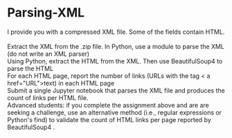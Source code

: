 # Parsing-XML
  I provide you with a compressed XML file. Some of the fields contain HTML. ​      
  Extract the XML from the .zip file. In Python, use a module to parse the XML (do not write an XML parser)​     
  Using Python, extract the HTML from the XML. Then use BeautifulSoup4 to parse the HTML      
  For each HTML page, report the number of links (URLs with the tag &lt; a href="URL">text) in each HTML page      
  Submit a single Jupyter notebook that parses the XML file and produces the count of links per HTML file.​  
  Advanced students: if you complete the assignment above and are are seeking a challenge, use an alternative method 
  (i.e., regular expressions or Python's find) to validate the count of HTML links per page reported by BeautifulSoup4 .
